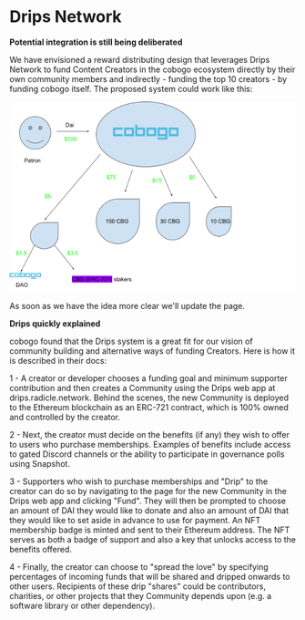 # Drips Network

**Potential integration is still being deliberated**

We have envisioned a reward distributing design that leverages Drips Network to fund Content Creators in the cobogo ecosystem directly by their own community members and indirectly - funding the top 10 creators - by funding cobogo itself. The proposed system could work like this:

![Quick mockup, our designer will make it look good, don't worry ;)](../../.gitbook/assets/image6.png)

As soon as we have the idea more clear we'll update the page.

**Drips quickly explained**

cobogo found that the Drips system is a great fit for our vision of community building and alternative ways of funding Creators. Here is how it is described in their docs:

1 - A creator or developer chooses a funding goal and minimum supporter contribution and then creates a Community using the Drips web app at drips.radicle.network. Behind the scenes, the new Community is deployed to the Ethereum blockchain as an ERC-721 contract, which is 100% owned and controlled by the creator.

2 - Next, the creator must decide on the benefits (if any) they wish to offer to users who purchase memberships. Examples of benefits include access to gated Discord channels or the ability to participate in governance polls using Snapshot.

3 - Supporters who wish to purchase memberships and "Drip" to the creator can do so by navigating to the page for the new Community in the Drips web app and clicking "Fund". They will then be prompted to choose an amount of DAI they would like to donate and also an amount of DAI that they would like to set aside in advance to use for payment. An NFT membership badge is minted and sent to their Ethereum address. The NFT serves as both a badge of support and also a key that unlocks access to the benefits offered.

4 - Finally, the creator can choose to "spread the love" by specifying percentages of incoming funds that will be shared and dripped onwards to other users. Recipients of these drip "shares" could be contributors, charities, or other projects that they Community depends upon (e.g. a software library or other dependency).
